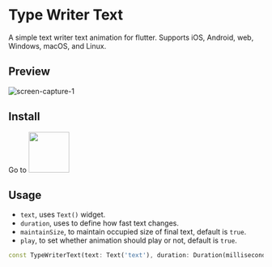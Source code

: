 # Type Writer Text
A simple text writer text animation for flutter. Supports iOS, Android, web, Windows, macOS, and Linux.

## Preview
![screen-capture-_1_](https://user-images.githubusercontent.com/45191605/162557654-6e98d7be-e198-4089-bc13-6b52f7e4a6e2.gif)
## Install
Go to <a href='https://pub.dev/packages/typewritertext/install'><img width='80px' src='https://pub.dev/static/img/pub-dev-logo.svg?hash=40fqenbgtbjcekk60vd5dg5mr22bv99t'/></a>
## Usage
* `text`, uses `Text()` widget.<br>
* `duration`, uses to define how fast text changes.<br>
* `maintainSize`, to maintain occupied size of final text, default is `true`.<br>
* `play`, to set whether animation should play or not, default is `true`.

```dart
const TypeWriterText(text: Text('text'), duration: Duration(milliseconds: 750));
``` 
